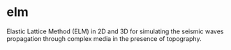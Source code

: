 # elm
Elastic Lattice Method (ELM) in 2D and 3D for simulating the seismic waves propagation through complex media in the presence of topography.
